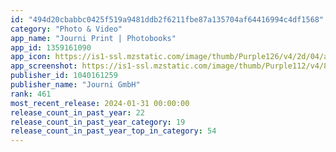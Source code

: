 ```yaml
---
id: "494d20cbabbc0425f519a9481ddb2f6211fbe87a135704af64416994c4df1568"
category: "Photo & Video"
app_name: "Journi Print | Photobooks"
app_id: 1359161090
app_icon: https://is1-ssl.mzstatic.com/image/thumb/Purple126/v4/2d/04/a9/2d04a9d1-b593-8261-be3e-4a650645e6be/AppIconBookProd-1x_U007emarketing-0-7-0-85-220-0.png/1024x1024bb.png
app_screenshot: https://is1-ssl.mzstatic.com/image/thumb/Purple112/v4/8f/05/4a/8f054a0b-d96a-3eeb-63ac-c3ff86acb67a/649d8c35-c5a4-4a31-8010-83d358e15c9f_IOS_65-1.jpg/1242x2688bb.png
publisher_id: 1040161259
publisher_name: "Journi GmbH"
rank: 461
most_recent_release: 2024-01-31 00:00:00
release_count_in_past_year: 22
release_count_in_past_year_category: 19
release_count_in_past_year_top_in_category: 54
---
```

